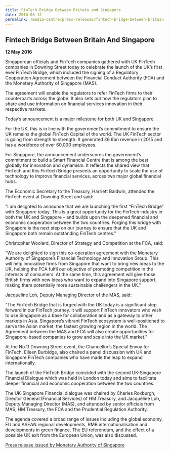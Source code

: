 ```yaml
---
title: FinTech Bridge Between Britain and Singapore
date: 2016-05-12
permalink: /media-centre/press-releases/fintech-bridge-between-britain-and-singapore/
---
```

## Fintech Bridge Between Britain And Singapore

**12 May 2016**

Singaporean officials and FinTech companies gathered with UK FinTech companies in Downing Street today to celebrate the launch of the UK’s first ever FinTech Bridge, which included the signing of a Regulatory Cooperation Agreement between the Financial Conduct Authority (FCA) and the Monetary Authority of Singapore (MAS).

The agreement will enable the regulators to refer FinTech firms to their counterparts across the globe. It also sets out how the regulators plan to share and use information on financial services innovation in their respective markets.

Today’s announcement is a major milestone for both UK and Singapore.

For the UK, this is in line with the government’s commitment to ensure the UK remains the global FinTech Capital of the world. The UK FinTech sector is going from strength to strength. It generated £6.6bn revenue in 2015 and has a workforce of over 60,000 employees.

For Singapore, the announcement underscores the government’s commitment to build a Smart Financial Centre that is among the best globally for innovation and dynamism. It reflects the shared view that FinTech and this FinTech Bridge presents an opportunity to scale the use of technology to improve financial services, across two major global financial hubs.

The Economic Secretary to the Treasury, Harriett Baldwin, attended the FinTech event at Downing Street and said:

“I am delighted to announce that we are launching the first “FinTech Bridge” with Singapore today. This is a great opportunity for the FinTech industry in both the UK and Singapore – and builds upon the deepened financial and economic cooperation between the two countries. Forging this bridge with Singapore is the next step on our journey to ensure that the UK and Singapore both remain outstanding FinTech centres.”

Christopher Woolard, Director of Strategy and Competition at the FCA, said:

“We are delighted to sign this co-operation agreement with the Monetary Authority of Singapore’s Financial Technology and Innovation Group. This will help innovative firms from Singapore that want to bring new ideas to the UK, helping the FCA fulfil our objective of promoting competition in the interests of consumers. At the same time, this agreement will give those British firms with new ideas who want to expand into Singapore support, making them potentially more sustainable challengers in the UK.”

Jacqueline Loh, Deputy Managing Director of the MAS, said:

“The FinTech Bridge that is forged with the UK today is a significant step forward in our FinTech journey. It will support FinTech innovators who wish to use Singapore as a base for collaboration and as a gateway to other markets in Asia. Singapore’s vibrant FinTech ecosystem is well-positioned to serve the Asian market, the fastest growing region in the world. The Agreement between the MAS and FCA will also create opportunities for Singapore-based companies to grow and scale into the UK market.”

At the No.11 Downing Street event, the Chancellor’s Special Envoy for FinTech, Eileen Burbidge, also chaired a panel discussion with UK and Singapore FinTech companies who have made the leap to expand internationally.

The launch of the FinTech Bridge coincided with the second UK-Singapore Financial Dialogue which was held in London today and aims to facilitate deeper financial and economic cooperation between the two countries.

The UK-Singapore Financial dialogue was chaired by Charles Roxburgh, Director General (Financial Services) of HM Treasury, and Jacqueline Loh, Deputy Managing Director (MAS), and attended by senior officials from MAS, HM Treasury, the FCA and the Prudential Regulation Authority.

The agenda covered a broad range of issues including the global economy, EU and ASEAN regional developments, RMB internationalisation and developments in green finance. The EU referendum, and the effect of a possible UK exit from the European Union, was also discussed.

[Press release issued by Monetary Authority of Singapore](https://www.mas.gov.sg/news/media-releases/2016/first-ever-fintech-bridge-established-between-britain-and-singapore)